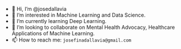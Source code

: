 - 👋 Hi, I’m @josedallavia
- 👀 I’m interested in Machine Learning and Data Science.
- 🌱 I’m currently learning Deep Learning.
- 💞️ I’m looking to collaborate on Mental Health Advocacy,  Healthcare Applications of Machine Learning.
- 📫 How to reach me: ```josefinadallavia@gmail.com```

<!---
josedallavia/josedallavia is a ✨ special ✨ repository because its `README.md` (this file) appears on your GitHub profile.
You can click the Preview link to take a look at your changes.
--->
